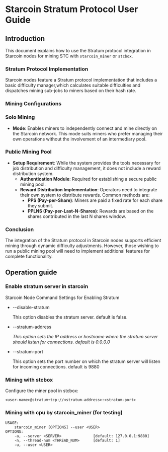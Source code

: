 # Starcoin Stratum Protocol User Guide

## Introduction
This document explains how to use the Stratum protocol integration in Starcoin nodes for mining STC with `starcoin_miner` or `stcbox`.

### Stratum Protocol Implementation
Starcoin nodes feature a Stratum protocol implementation that includes a basic difficulty manager,which calculates suitable difficulties and dispatches mining sub-jobs to miners based on their hash rate.

### Mining Configurations
### Solo Mining
- **Mode**: Enables miners to independently connect and mine directly on the Starcoin network. This mode suits miners who prefer managing their own operations without the involvement of an intermediary pool.

### Public Mining Pool
- **Setup Requirement**: While the system provides the tools necessary for job distribution and difficulty management, it does not include a reward distribution system.
  - **Authentication Module**: Required for establishing a secure public mining pool.
  - **Reward Distribution Implementation**: Operators need to integrate their own system to distribute rewards. Common methods are:
    - **PPS (Pay-per-Share)**: Miners are paid a fixed rate for each share they submit.
    - **PPLNS (Pay-per-Last-N-Shares)**: Rewards are based on the shares contributed in the last N shares window.

### Conclusion
The integration of the Stratum protocol in Starcoin nodes supports efficient mining through dynamic difficulty adjustments. However, those wishing to run a public mining pool will need to implement additional features for complete functionality.

## Operation guide
### Enable stratum server in starcoin

Starcoin Node Command Settings for Enabling Stratum
+ --disable-stratum

	This option disables the stratum server. default is false.

+ --stratum-address <ADDRESS> 

	This option sets the IP address or hostname where the stratum server should listen for connections. default is 0.0.0.0

+ --stratum-port <stratum-port>

	This option sets the port number on which the stratum server will listen for incoming connections.  default is 9880

### Mining with stcbox

Configure the miner pool in stcbox:
```
<user-name>@stratum+tcp://<stratum-address>:<stratum-port>
```
### Mining with cpu by starcoin_miner (for testing)

```
USAGE:
    starcoin_miner [OPTIONS] --user <USER>
OPTIONS:
    -a, --server <SERVER>              [default: 127.0.0.1:9880]
    -n, --thread-num <THREAD_NUM>      [default: 1]
    -u, --user <USER>
```
